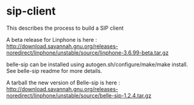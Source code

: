 sip-client
==========

This describes the process to build a SIP client


A beta release for Linphone is here :
http://download.savannah.gnu.org/releases-noredirect/linphone/unstable/source/linphone-3.6.99-beta.tar.gz

belle-sip can be installed using autogen.sh/configure/make/make install. See belle-sip readme for more details.


A tarball the new version of Belle-sip is here :
http://download.savannah.gnu.org/releases-noredirect/linphone/unstable/source/belle-sip-1.2.4.tar.gz

